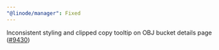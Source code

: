 ```yaml
---
"@linode/manager": Fixed
---
```


Inconsistent styling and clipped copy tooltip on OBJ bucket details page ([#9430](https://github.com/linode/manager/pull/9430))
